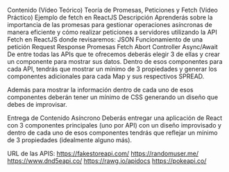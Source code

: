 Contenido
(Vídeo Teórico) Teoría de Promesas, Peticiones y Fetch
(Vídeo Práctico) Ejemplo de fetch en ReactJS
Descripción
Aprenderás sobre la importancia de las promesas para gestionar operaciones asíncronas de manera eficiente y cómo realizar peticiones a servidores utilizando la API Fetch en ReactJS donde revisaremos:
JSON
Funcionamiento de una petición
Request
Response
Promesas
Fetch
Abort Controller
Async/Await
De entre todas las APIs que te ofrecemos deberás elegir 3 de ellas y crear un componente para mostrar sus datos.
Dentro de esos componentes para cada API, tendrás que mostrar un mínimo de 3 propiedades y generar los componentes adicionales para cada Map y sus respectivos SPREAD.

Además para mostrar la información dentro de cada uno de esos componentes deberán tener un mínimo de CSS generando un diseño que debes de improvisar.

Entrega de Contenido Asíncrono
Deberás entregar una aplicación de React con 3 componentes principales (uno por API) con un diseño improvisado y dentro de cada uno de esos componentes tendrás que reflejar un mínimo de 3 propiedades (idealmente alguno más).

URL de las APIS:
https://fakestoreapi.com/
https://randomuser.me/
https://www.dnd5eapi.co/
https://rawg.io/apidocs
https://pokeapi.co/